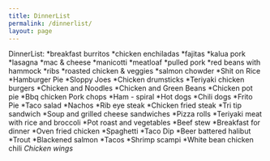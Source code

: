 ```yaml
---
title: DinnerList
permalink: /dinnerlist/
layout: page
---
```

DinnerList:
*breakfast burritos
*chicken enchiladas
*fajitas
*kalua pork
*lasagna
*mac & cheese
*manicotti
*meatloaf
*pulled pork
*red beans with hammock
*ribs
*roasted chicken & veggies
*salmon chowder
*Shit on Rice
*Hamburger Pie
*Sloppy Joes
*Chicken drumsticks
*Teriyaki chicken burgers
*Chicken and Noodles
*Chicken and Green Beans
*Chicken pot pie
*Bbq chicken
Pork chops
*Ham - spiral
*Hot dogs
*Chili dogs
*Frito Pie
*Taco salad
*Nachos
*Rib eye steak
*Chicken fried steak
*Tri tip sandwich
*Soup and grilled cheese sandwiches
*Pizza rolls
*Teriyaki meat with rice and broccoli
*Pot roast and vegetables
*Beef stew
*Breakfast for dinner
*Oven fried chicken
*Spaghetti
*Taco Dip
*Beer battered halibut
*Trout
*Blackened salmon
*Tacos
*Shrimp scampi
*White bean chicken chili
*Chicken wings*
